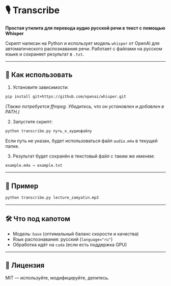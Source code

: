 # 🎙️ Transcribe

**Простая утилита для перевода аудио русской речи в текст с помощью Whisper**

Скрипт написан на Python и использует модель `whisper` от OpenAI для автоматического распознавания речи. Работает с файлами на русском языке и сохраняет результат в `.txt`.

---

## 🚀 Как использовать

1. Установите зависимости:
```bash
pip install git+https://github.com/openai/whisper.git
```

*(Также потребуется ffmpeg. Убедитесь, что он установлен и добавлен в PATH.)*

2. Запустите скрипт:
```bash
python transcribe.py путь_к_аудиофайлу
```

Если путь не указан, будет использоваться файл `audio.m4a` в текущей папке.

3. Результат будет сохранён в текстовый файл с таким же именем:
```bash
example.m4a → example.txt
```

---

## 📎 Пример

```bash
python transcribe.py lecture_zamyatin.mp3
```

---

## 🛠 Что под капотом

- Модель: `base` (оптимальный баланс скорости и качества)
- Язык распознавания: русский (`language="ru"`)
- Обработка идёт на `cuda` (если есть поддержка GPU)

---

## 📄 Лицензия

MIT — используйте, модифицируйте, делитесь.
